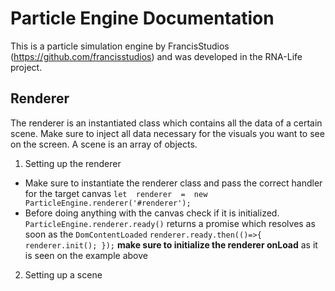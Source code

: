 # Particle Engine Documentation
This is a particle simulation engine by FrancisStudios (https://github.com/francisstudios) and was developed in the RNA-Life project. 

## Renderer
The renderer is an instantiated class which contains all the data of a certain scene. Make sure to inject all data necessary for the visuals you want to see on the screen. A scene is an array of objects.

1) Setting up the renderer
- Make sure to instantiate the renderer class and pass the correct handler for the  target canvas
`let  renderer  =  new  ParticleEngine.renderer('#renderer');`
- Before doing anything with the canvas check if it is initialized. `ParticleEngine.renderer.ready()` returns a promise which resolves as soon as the `DomContentLoaded`
`renderer.ready.then(()=>{ renderer.init(); });`
**make sure to initialize the renderer onLoad** as it is seen on the example above

2) Setting up a scene